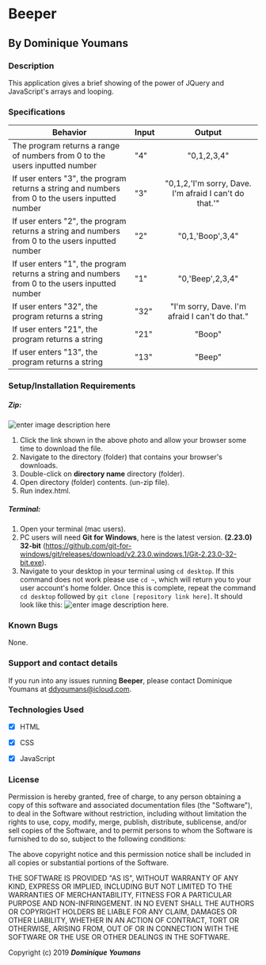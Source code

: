 # Beeper

## By **Dominique Youmans**



### Description

This application gives a brief showing of the power of JQuery and JavaScript's arrays and looping.

### Specifications


|Behavior|Input  |Output|
|-----------------------------|--------------------------|:--------------:|
|The program returns a range of numbers from 0 to the users inputted number  |"4"  |"0,1,2,3,4"  |
|If user enters "3", the program returns a string and numbers from 0 to the users inputted number |"3"  |"0,1,2,'I'm sorry, Dave. I'm afraid I can't do that.'"|
|If user enters "2", the program returns a string and numbers from 0 to the users inputted number|"2" |"0,1,'Boop',3,4" |
|If user enters "1", the program returns a string and numbers from 0 to the users inputted number |"1" |"0,'Beep',2,3,4" |
|If user enters "32", the program returns a string  |"32"|"I'm sorry, Dave. I'm afraid I can't do that." |
|If user enters "21", the program returns a string | "21"|"Boop"|
|If user enters "13", the program returns a string | "13"|"Beep"|

### Setup/Installation Requirements
##### Zip:
![enter image description here](https://lh3.googleusercontent.com/Pg6oODU_Img63CYp_9o5a3pSDCHpcp_g9HouHiOeTiJyHu4oHIX5iVy4uRuruJjrl9X6VKZefJg=s1000 "read")
 1. Click the link shown in the above photo and allow your browser some time to download the file.
 2. Navigate to the directory (folder) that contains your browser's downloads.
 3. Double-click on **directory name** directory (folder).
 4. Open directory (folder) contents. (un-zip file).  
 5. Run index.html.

##### Terminal:

 1.  Open your terminal (mac users).
 2. PC users will need **Git for Windows**, here is the latest version.   **(**2.23.0**) **32-bit**** (https://github.com/git-for-windows/git/releases/download/v2.23.0.windows.1/Git-2.23.0-32-bit.exe).
 3. Navigate to your desktop in your terminal using `cd desktop`.  If this command does not work please use `cd ~`, which will return you to your user account's home folder.  Once this is complete, repeat the command `cd desktop` followed by `git clone [repository link here]`.  It should look like this: ![enter image description
    here](https://lh3.googleusercontent.com/S4CjnmthQkXNYUYngswooRvBCvOOdt0KjUTjSQOnJT4V1VrKJslfhAdqBHDHCet1mj87WXA4CAg=s1500).



### Known Bugs

None.

### Support and contact details

If you run into any issues running **Beeper**, please contact Dominique Youmans at ddyoumans@icloud.com.

### Technologies Used

 - [x] HTML
 - [x] CSS
 - [x] JavaScript


### License

Permission is hereby granted, free of charge, to any person obtaining a copy of this software and associated documentation files (the "Software"), to deal in the Software without restriction, including without limitation the rights to use, copy, modify, merge, publish, distribute, sublicense, and/or sell copies of the Software, and to permit persons to whom the Software is furnished to do so, subject to the following conditions:

The above copyright notice and this permission notice shall be included in all copies or substantial portions of the Software.

THE SOFTWARE IS PROVIDED "AS IS", WITHOUT WARRANTY OF ANY KIND, EXPRESS OR IMPLIED, INCLUDING BUT NOT LIMITED TO THE WARRANTIES OF MERCHANTABILITY, FITNESS FOR A PARTICULAR PURPOSE AND NON-INFRINGEMENT. IN NO EVENT SHALL THE AUTHORS OR COPYRIGHT HOLDERS BE LIABLE FOR ANY CLAIM, DAMAGES OR OTHER LIABILITY, WHETHER IN AN ACTION OF CONTRACT, TORT OR OTHERWISE, ARISING FROM, OUT OF OR IN CONNECTION WITH THE SOFTWARE OR THE USE OR OTHER DEALINGS IN THE SOFTWARE.

Copyright (c) 2019 **_Dominique Youmans_**
